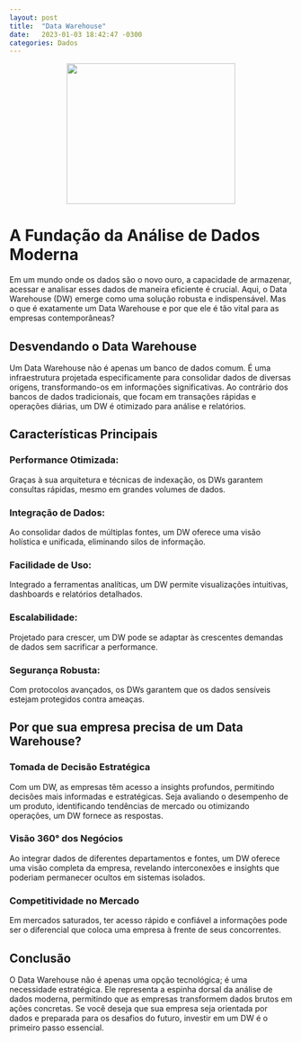 ```yaml
---
layout: post
title:  "Data Warehouse"
date:   2023-01-03 18:42:47 -0300
categories: Dados
---
```

<p align="center">
  <img src="
  https://img.freepik.com/fotos-gratis/sala-de-hub-de-racks-de-servidor-de-dados-com-centro-de-computacao-de-big-data-interior-azul-para-hospedar-hardware-de-armazenamento_90220-1033.jpg?w=360&t=st=1694353576~exp=1694354176~hmac=bf43d5a8f2adc10dc50b8411202a03ecdd7748519b45f0d40aea338659d6a80b" width="300" height="250">
</p>

# A Fundação da Análise de Dados Moderna

Em um mundo onde os dados são o novo ouro, a capacidade de armazenar, acessar e analisar esses dados de maneira eficiente é crucial. Aqui, o Data Warehouse (DW) emerge como uma solução robusta e indispensável. Mas o que é exatamente um Data Warehouse e por que ele é tão vital para as empresas contemporâneas?

## Desvendando o Data Warehouse

Um Data Warehouse não é apenas um banco de dados comum. É uma infraestrutura projetada especificamente para consolidar dados de diversas origens, transformando-os em informações significativas. Ao contrário dos bancos de dados tradicionais, que focam em transações rápidas e operações diárias, um DW é otimizado para análise e relatórios.

## Características Principais

### Performance Otimizada: 

Graças à sua arquitetura e técnicas de indexação, os DWs garantem consultas rápidas, mesmo em grandes volumes de dados.
    
### Integração de Dados: 

Ao consolidar dados de múltiplas fontes, um DW oferece uma visão holística e unificada, eliminando silos de informação.
    
### Facilidade de Uso: 

Integrado a ferramentas analíticas, um DW permite visualizações intuitivas, dashboards e relatórios detalhados.
    
### Escalabilidade: 

Projetado para crescer, um DW pode se adaptar às crescentes demandas de dados sem sacrificar a performance.
    
### Segurança Robusta: 

Com protocolos avançados, os DWs garantem que os dados sensíveis estejam protegidos contra ameaças.

## Por que sua empresa precisa de um Data Warehouse?

### Tomada de Decisão Estratégica

Com um DW, as empresas têm acesso a insights profundos, permitindo decisões mais informadas e estratégicas. Seja avaliando o desempenho de um produto, identificando tendências de mercado ou otimizando operações, um DW fornece as respostas.

### Visão 360° dos Negócios

Ao integrar dados de diferentes departamentos e fontes, um DW oferece uma visão completa da empresa, revelando interconexões e insights que poderiam permanecer ocultos em sistemas isolados.

### Competitividade no Mercado

Em mercados saturados, ter acesso rápido e confiável a informações pode ser o diferencial que coloca uma empresa à frente de seus concorrentes.

## Conclusão

O Data Warehouse não é apenas uma opção tecnológica; é uma necessidade estratégica. Ele representa a espinha dorsal da análise de dados moderna, permitindo que as empresas transformem dados brutos em ações concretas. Se você deseja que sua empresa seja orientada por dados e preparada para os desafios do futuro, investir em um DW é o primeiro passo essencial.